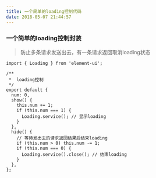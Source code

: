 ```yaml
---
title: 一个简单的loading控制代码
date: 2018-05-07 21:44:57
---
```

### 一个简单的loading控制封装

> 防止多条请求发送出去，有一条请求返回取消loading状态


```
import { Loading } from 'element-ui';

/**
 *  loading控制
 */
export default {
  num: 0,
  show() {
    this.num += 1;
    if (this.num === 1) {
      Loading.service(); // 显示loading
    }
  },
  hide() {
    // 等待发出去的请求返回结果后结束loading
    if (this.num > 0) this.num -= 1;
    if (this.num === 0) {
      Loading.service().close(); // 结束loading
    }
  },
};
```
  